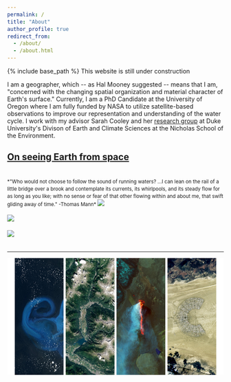 ```yaml
---
permalink: /
title: "About"
author_profile: true
redirect_from: 
  - /about/
  - /about.html
---
```


{% include base_path %}
This website is still under construction

I am a geographer, which -- as Hal Mooney suggested -- means that I am, "concerned with the changing spatial organization and material character of Earth's surface."  Currently, I am a PhD Candidate at the University of Oregon where I am fully funded by NASA to utilize satellite-based observations to improve our representation and understanding of the water cycle. I work with my advisor Sarah Cooley and her [research group](https://sites.duke.edu/coollab/) at Duke University's Divison of Earth and Climate Sciences at the Nicholas School of the Environment.
<br/>
## <a href="/files/Earth-from-Space.pdf"> On seeing Earth from space</a>
<br/>
<span style="font-size:0.82em;"> *"Who would not choose to follow the sound of running waters? ...I can lean on the rail of a little bridge over a brook and contemplate its currents, its whirlpools, and its steady flow for as long as you like; with no sense or fear of that other flowing within and about me, that swift gliding away of time." -Thomas Mann* </span>
<img src='/images/sweetCreekBanner2.jpg' > 
<br/>
<br/>
<img src='/images/AlaskaBasin2.jpg' > 
<br/>
<br/>
<img src='/images/rioFigueroabanner.jpg' > 
<br/>
<br/>

---
<img src='/images/Eric.png' > 
